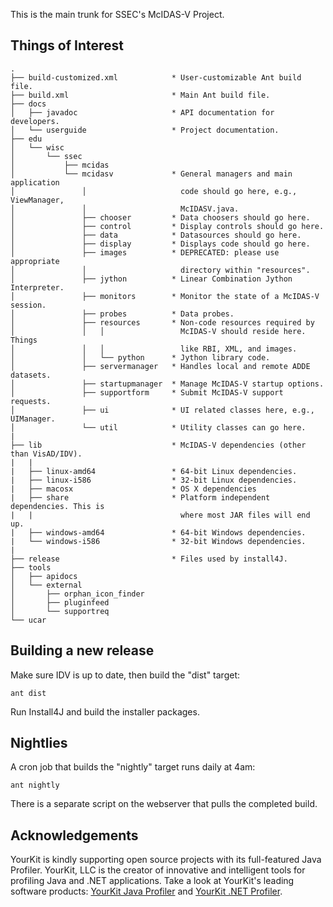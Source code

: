 This is the main trunk for SSEC's McIDAS-V Project.

Things of Interest
------------------

    .                                   
    ├── build-customized.xml            * User-customizable Ant build file.
    ├── build.xml                       * Main Ant build file.
    ├── docs                            
    │   ├── javadoc                     * API documentation for developers.
    │   └── userguide                   * Project documentation.
    ├── edu                             
    │   └── wisc                        
    │       └── ssec                    
    │           ├── mcidas              
    │           └── mcidasv             * General managers and main application 
    │               │                     code should go here, e.g., ViewManager, 
    │               │                     McIDASV.java.
    │               ├── chooser         * Data choosers should go here.
    │               ├── control         * Display controls should go here.
    │               ├── data            * Datasources should go here.
    │               ├── display         * Displays code should go here.
    │               ├── images          * DEPRECATED: please use appropriate
    │               │                     directory within "resources".
    │               ├── jython          * Linear Combination Jython Interpreter.
    │               ├── monitors        * Monitor the state of a McIDAS-V session.
    │               ├── probes          * Data probes.
    │               ├── resources       * Non-code resources required by 
    │               │   │                 McIDAS-V should reside here. Things
    │               │   │                 like RBI, XML, and images.
    │               │   └── python      * Jython library code.
    │               ├── servermanager   * Handles local and remote ADDE datasets.
    │               ├── startupmanager  * Manage McIDAS-V startup options.
    │               ├── supportform     * Submit McIDAS-V support requests.
    │               ├── ui              * UI related classes here, e.g., UIManager.
    │               └── util            * Utility classes can go here.
    |
    ├── lib                             * McIDAS-V dependencies (other than VisAD/IDV).
    |   |
    |   ├── linux-amd64                 * 64-bit Linux dependencies.
    |   ├── linux-i586                  * 32-bit Linux dependencies.
    |   ├── macosx                      * OS X dependencies
    |   ├── share                       * Platform independent dependencies. This is
    |   |                                 where most JAR files will end up.
    |   ├── windows-amd64               * 64-bit Windows dependencies.
    |   └── windows-i586                * 32-bit Windows dependencies.
    |
    ├── release                         * Files used by install4J.
    ├── tools                           
    │   ├── apidocs                     
    │   └── external                    
    │       ├── orphan_icon_finder      
    │       ├── pluginfeed              
    │       └── supportreq              
    └── ucar                            
                                        


Building a new release
----------------------
Make sure IDV is up to date, then build the "dist" target:

    ant dist
    
Run Install4J and build the installer packages.

Nightlies
---------
A cron job that builds the "nightly" target runs daily at 4am:

    ant nightly
    
There is a separate script on the webserver that pulls the completed build.

Acknowledgements
----------------
YourKit is kindly supporting open source projects with its full-featured Java 
Profiler. YourKit, LLC is the creator of innovative and intelligent tools for 
profiling Java and .NET applications. Take a look at YourKit's leading
software products: <a href="http://www.yourkit.com/java/profiler/index.jsp">YourKit Java Profiler</a> and <a href="http://www.yourkit.com/.net/profiler/index.jsp">YourKit .NET Profiler</a>.

